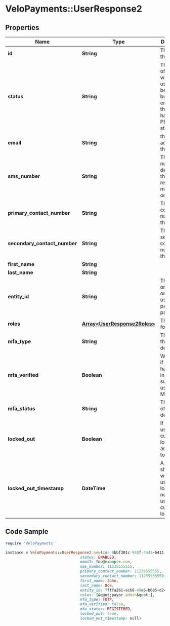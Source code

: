 # VeloPayments::UserResponse2

## Properties

Name | Type | Description | Notes
------------ | ------------- | ------------- | -------------
**id** | **String** | The id of the user | [optional] 
**status** | **String** | The status of the user when the user has been invited but not yet enrolled they will have a PENDING status  | [optional] 
**email** | **String** | the email address of the user | [optional] 
**sms_number** | **String** | The phone number of a device that the user can receive sms messages on  | [optional] 
**primary_contact_number** | **String** | The main contact number for the user  | [optional] 
**secondary_contact_number** | **String** | The secondary contact number for the user  | [optional] 
**first_name** | **String** |  | [optional] 
**last_name** | **String** |  | [optional] 
**entity_id** | **String** | The payorId or payeeId or null if the user is not a payor or payee user  | [optional] 
**roles** | [**Array&lt;UserResponse2Roles&gt;**](UserResponse2Roles.md) | The role(s) for the user  | [optional] 
**mfa_type** | **String** | The type of the MFA device | [optional] 
**mfa_verified** | **Boolean** | Will be true if the user has logged in successfully using the MFA Device  | [optional] 
**mfa_status** | **String** | The status of the MFA device | [optional] 
**locked_out** | **Boolean** | If true the user is currently locked out and unable to log in | [optional] 
**locked_out_timestamp** | **DateTime** | A timestamp showing when the user was locked out If null then the user is not currently locked out  | [optional] 

## Code Sample

```ruby
require 'VeloPayments'

instance = VeloPayments::UserResponse2.new(id: 8bbf301c-948f-4445-b411-357eec53e441,
                                 status: ENABLED,
                                 email: foo@example.com,
                                 sms_number: 11235555555,
                                 primary_contact_number: 11235555555,
                                 secondary_contact_number: 11235555550,
                                 first_name: John,
                                 last_name: Doe,
                                 entity_id: 7fffa261-ac68-49e6-b605-d24a444d9206,
                                 roles: [&quot;payor.admin&quot;],
                                 mfa_type: TOTP,
                                 mfa_verified: false,
                                 mfa_status: REGISTERED,
                                 locked_out: true,
                                 locked_out_timestamp: null)
```


